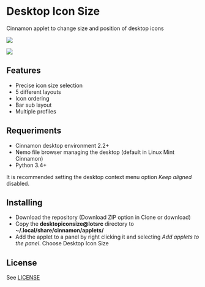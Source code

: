 # Desktop Icon Size

Cinnamon applet to change size and position of desktop icons

![](https://raw.githubusercontent.com/wiki/lotsrc/DesktopIconSize/screenshot_main.png)

![](https://raw.githubusercontent.com/wiki/lotsrc/DesktopIconSize/demo.gif)

## Features

* Precise icon size selection
* 5 different layouts
* Icon ordering
* Bar sub layout
* Multiple profiles

## Requeriments

* Cinnamon desktop environment 2.2+
* Nemo file browser managing the desktop (default in Linux Mint Cinnamon)
* Python 3.4+

It is recommended setting the desktop context menu option *Keep aligned* disabled. 

## Installing

* Download the repository (Download ZIP option in Clone or download)
* Copy the **desktopiconsize@lotsrc** directory to **~/.local/share/cinnamon/applets/**
* Add the applet to a panel by right clicking it and selecting *Add applets to the panel*. Choose Desktop Icon Size

## License

See [LICENSE](LICENSE)
